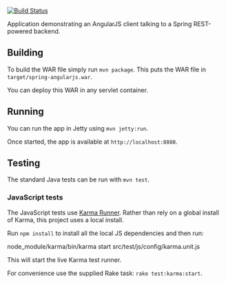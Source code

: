 [![Build Status](https://travis-ci.org/robharrop/spring-angularjs.png)](https://travis-ci.org/robharrop/spring-angularjs)

Application demonstrating an AngularJS client talking to a Spring REST-powered backend.

## Building

To build the WAR file simply run `mvn package`. This puts the WAR
file in `target/spring-angularjs.war`.

You can deploy this WAR in any servlet container.

## Running

You can run the app in Jetty using `mvn jetty:run`.

Once started, the app is available at `http://localhost:8080`.

## Testing

The standard Java tests can be run with `mvn test`.

### JavaScript tests

The JavaScript tests use [Karma Runner][karma]. Rather than rely on a
global install of Karma, this project uses a local install.

Run `npm install` to install all the local JS dependencies and then
run:

  node_module/karma/bin/karma start src/test/js/config/karma.unit.js

This will start the live Karma test runner.

For convenience use the supplied Rake task: `rake test:karma:start`.


[karma]: http://karma-runner.github.com/